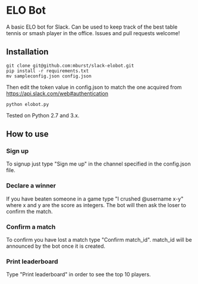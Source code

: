 # ELO Bot

A basic ELO bot for Slack. Can be used to keep track of the best table tennis or smash player in the office. Issues and pull requests welcome!

## Installation

```
git clone git@github.com:mburst/slack-elobot.git
pip install -r requirements.txt
mv sampleconfig.json config.json
```

Then edit the token value in config.json to match the one acquired from https://api.slack.com/web#authentication

```
python elobot.py
```

Tested on Python 2.7 and 3.x.

## How to use

### Sign up

To signup just type "Sign me up" in the channel specified in the config.json file.

### Declare a winner

If you have beaten someone in a game type "I crushed @username x-y" where x and y are the score as integers. The bot will then ask the loser to confirm the match.

### Confirm a match

To confirm you have lost a match type "Confirm match_id". match_id will be announced by the bot once it is created.

### Print leaderboard

Type "Print leaderboard" in order to see the top 10 players.
